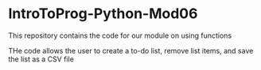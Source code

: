 # IntroToProg-Python-Mod06

This repository contains the code for our module on using functions

THe code allows the user to create a to-do list, remove list items, and save the list as a CSV file

